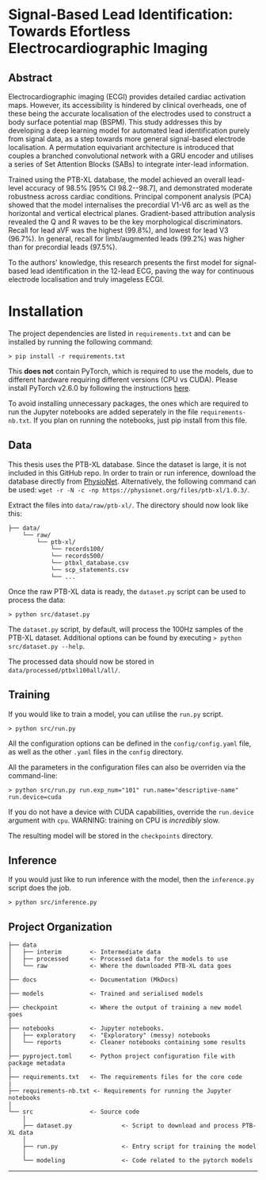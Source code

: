 # Signal-Based Lead Identification: Towards Efortless Electrocardiographic Imaging

## Abstract

Electrocardiographic imaging (ECGI) provides detailed cardiac activation maps. However, its accessibility is hindered by clinical overheads, one of these being the accurate localisation of the electrodes used to construct a body surface potential map (BSPM). This study addresses this by developing a deep learning model for automated lead identification purely from signal data, as a step towards more general signal-based electrode localisation. A permutation equivariant architecture is introduced that couples a branched convolutional network with a GRU encoder and utilises a series of Set Attention Blocks (SABs) to integrate inter-lead information.

Trained using the PTB-XL database, the model achieved an overall lead-level accuracy of 98.5\% [95\% CI 98.2--98.7], and demonstrated moderate robustness across cardiac conditions. Principal component analysis (PCA) showed that the model internalises the precordial V1-V6 arc as well as the horizontal and vertical electrical planes. Gradient-based attribution analysis revealed the Q and R waves to be the key morphological discriminators. Recall for lead aVF was the highest (99.8\%), and lowest for lead V3 (96.7\%). In general, recall for limb/augmented leads (99.2\%) was higher than for precordial leads (97.5\%).

To the authors' knowledge, this research presents the first model for signal-based lead identification in the 12-lead ECG, paving the way for continuous electrode localisation and truly imageless ECGI.

# Installation

The project dependencies are listed in `requirements.txt` and can be installed by running the following command:

```
> pip install -r requirements.txt
```

This **does not** contain PyTorch, which is required to use the models, due to different hardware requiring different versions (CPU vs CUDA). Please install PyTorch v2.6.0 by following the instructions [here](https://pytorch.org/get-started/previous-versions/).

To avoid installing unnecessary packages, the ones which are required to run the Jupyter notebooks are added seperately in the file `requirements-nb.txt`. If you plan on running the notebooks, just pip install from this file.

## Data
This thesis uses the PTB-XL database. Since the dataset is large, it is not included in this GitHub repo. In order to train or run inference, download the database directly from [PhysioNet](https://physionet.org/content/ptb-xl/). Alternatively, the following command can be used: `wget -r -N -c -np https://physionet.org/files/ptb-xl/1.0.3/`.

Extract the files into `data/raw/ptb-xl/`. The directory should now look like this:

```
├── data/
    └── raw/
        └── ptb-xl/
            └── records100/
            └── records500/
            └── ptbxl_database.csv
            └── scp_statements.csv
            └── ...
```

Once the raw PTB-XL data is ready, the `dataset.py` script can be used to process the data:

```
> python src/dataset.py
```

The `dataset.py` script, by default, will process the 100Hz samples of the PTB-XL dataset. Additional options can be found by executing `> python src/dataset.py --help`.

The processed data should now be stored in `data/processed/ptbxl100all/all/`.

## Training 

If you would like to train a model, you can utilise the `run.py` script.

```
> python src/run.py
```

All the configuration options can be defined in the `config/config.yaml` file, as well as the other `.yaml` files in the `config` directory.

All the parameters in the configuration files can also be overriden via the command-line:

```
> python src/run.py run.exp_num="101" run.name="descriptive-name" run.device=cuda
```

If you do not have a device with CUDA capabilities, override the `run.device` argument with `cpu`. WARNING: training on CPU is *incredibly* slow.

The resulting model will be stored in the `checkpoints` directory.

## Inference

If you would just like to run inference with the model, then the `inference.py` script does the job.

```
> python src/inference.py
```

## Project Organization

```
├── data
│   ├── interim        <- Intermediate data
│   ├── processed      <- Processed data for the models to use
│   └── raw            <- Where the downloaded PTB-XL data goes
│
├── docs               <- Documentation (MkDocs)
│
├── models             <- Trained and serialised models
│
├── checkpoint         <- Where the output of training a new model goes
│
├── notebooks          <- Jupyter notebooks.
│   ├── exploratory    <- "Exploratory" (messy) notebooks
│   └── reports        <- Cleaner notebooks containing some results
│
├── pyproject.toml     <- Python project configuration file with package metadata
│
├── requirements.txt   <- The requirements files for the core code
|
├── requirements-nb.txt <- Requirements for running the Jupyter notebooks
│
└── src                <- Source code
    │
    ├── dataset.py              <- Script to download and process PTB-XL data
    │
    ├── run.py                  <- Entry script for training the model
    │
    └── modeling                <- Code related to the pytorch models
```

--------

